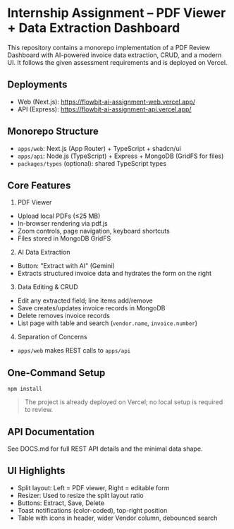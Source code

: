 # Internship Assignment – PDF Viewer + Data Extraction Dashboard

This repository contains a monorepo implementation of a PDF Review Dashboard with AI-powered invoice data extraction, CRUD, and a modern UI. It follows the given assessment requirements and is deployed on Vercel.

## Deployments
- Web (Next.js): https://flowbit-ai-assignment-web.vercel.app/
- API (Express): https://flowbit-ai-assignment-api.vercel.app/

## Monorepo Structure
- `apps/web`: Next.js (App Router) + TypeScript + shadcn/ui
- `apps/api`: Node.js (TypeScript) + Express + MongoDB (GridFS for files)
- `packages/types` (optional): shared TypeScript types

## Core Features
1) PDF Viewer
- Upload local PDFs (≤25 MB)
- In-browser rendering via pdf.js
- Zoom controls, page navigation, keyboard shortcuts
- Files stored in MongoDB GridFS

2) AI Data Extraction
- Button: "Extract with AI" (Gemini)
- Extracts structured invoice data and hydrates the form on the right

3) Data Editing & CRUD
- Edit any extracted field; line items add/remove
- Save creates/updates invoice records in MongoDB
- Delete removes invoice records
- List page with table and search (`vendor.name`, `invoice.number`)

4) Separation of Concerns
- `apps/web` makes REST calls to `apps/api`

## One-Command Setup
```
npm install
```

> The project is already deployed on Vercel; no local setup is required to review.

## API Documentation
See DOCS.md for full REST API details and the minimal data shape.

## UI Highlights
- Split layout: Left = PDF viewer, Right = editable form
- Resizer: Used to resize the split layout ratio
- Buttons: Extract, Save, Delete
- Toast notifications (color-coded), top-right position
- Table with icons in header, wider Vendor column, debounced search